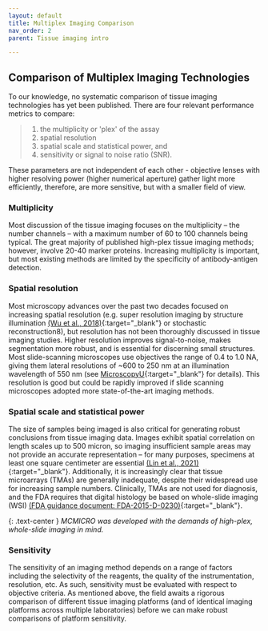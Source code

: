 ```yaml
---
layout: default
title: Multiplex Imaging Comparison
nav_order: 2
parent: Tissue imaging intro

---
```


## Comparison of Multiplex Imaging Technologies
To our knowledge, no systematic comparison of tissue imaging technologies has yet been published. There are four relevant performance metrics to compare: 
>1. the multiplicity or 'plex' of the assay  
>2. spatial resolution  
>3. spatial scale and statistical power, and   
>4. sensitivity or signal to noise ratio (SNR).

These parameters are not independent of each other - objective lenses with higher resolving power (higher numerical aperture) gather light more efficiently, therefore, are more sensitive, but with a smaller field of view.

### Multiplicity
Most discussion of the tissue imaging focuses on the multiplicity – the number channels – with a maximum number of 60 to 100 channels being typical. The great majority of published high-plex tissue imaging methods; however, involve 20-40 marker proteins. Increasing multiplicity is important, but most existing methods are limited by the specificity of antibody-antigen detection.

### Spatial resolution
Most microscopy advances over the past two decades focused on increasing spatial resolution (e.g. super resolution imaging by structure illumination [(Wu et al., 2018)](https://doi.org/10.1038/s41592-018-0211-z){:target="_blank"} or stochastic reconstruction8), but resolution has not been thoroughly discussed in tissue imaging studies. Higher resolution improves signal-to-noise, makes segmentation more robust, and is essential for discerning small structures. Most slide-scanning microscopes use objectives the range of 0.4 to 1.0 NA, giving them lateral resolutions of ~600 to 250 nm at an illumination wavelength of 550 nm (see [MicroscopyU](https://www.microscopyu.com/microscopy-basics/resolution){:target="_blank"} for details). This resolution is good but could be rapidly improved if slide scanning microscopes adopted more state-of-the-art imaging methods.

### Spatial scale and statistical power
The size of samples being imaged is also critical for generating robust conclusions from tissue imaging data. Images exhibit spatial correlation on length scales up to 500 micron, so imaging insufficient sample areas may not provide an accurate representation – for many purposes, specimens at least one square centimeter are essential [(Lin et al., 2021)](https://doi.org/10.1101/2021.03.31.437984){:target="_blank"}. Additionally, it is increasingly clear that tissue microarrays (TMAs) are generally inadequate, despite their widespread use for increasing sample numbers. Clinically, TMAs are not used for diagnosis, and the FDA requires that digital histology be based on whole-slide imaging (WSI) [(FDA guidance document: FDA-2015-D-0230)](http://www.fda.gov/regulatory-information/search-fda-guidance-documents/technical-performance-assessment-digital-pathology-whole-slide-imaging-devices){:target="_blank"}.  

{: .text-center }
*MCMICRO was developed with the demands of high-plex, whole-slide imaging in mind.*
           
### Sensitivity
The sensitivity of an imaging method depends on a range of factors including the selectivity of the reagents, the quality of the instrumentation, resolution, etc. As such, sensitivity must be evaluated with respect to objective criteria. As mentioned above, the field awaits a rigorous comparison of different tissue imaging platforms (and of identical imaging platforms across multiple laboratories) before we can make robust comparisons of platform sensitivity.


	